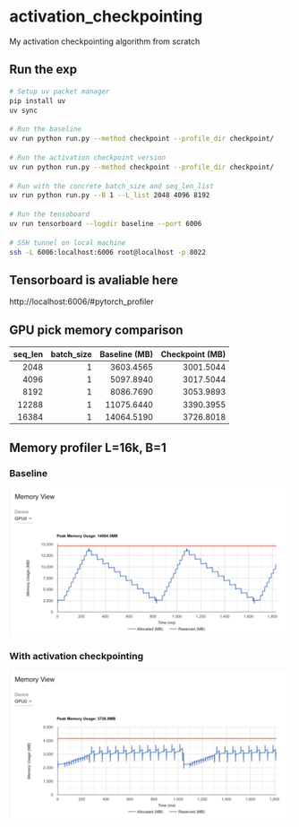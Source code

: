 # activation_checkpointing
My activation checkpointing algorithm from scratch

## Run the exp
```bash
# Setup uv packet manager
pip install uv
uv sync

# Run the baseline
uv run python run.py --method checkpoint --profile_dir checkpoint/

# Run the activation checkpoint version
uv run python run.py --method checkpoint --profile_dir checkpoint/

# Run with the concrete batch_size and seq_len_list
uv run python run.py --B 1 --L_list 2048 4096 8192

# Run the tensoboard
uv run tensorboard --logdir baseline --port 6006

# SSH tunnel on local machine
ssh -L 6006:localhost:6006 root@localhost -p 8022
```

## Tensorboard is avaliable here
http://localhost:6006/#pytorch_profiler


## GPU pick memory comparison

| seq_len | batch_size | Baseline (MB) | Checkpoint (MB) | 
|---:|---:|---:|---:|
| 2048  | 1 | 3603.4565 | 3001.5044 | 
| 4096  | 1 | 5097.8940 | 3017.5044 | 
| 8192  | 1 | 8086.7690 | 3053.9893 | 
| 12288 | 1 | 11075.6440 | 3390.3955 |
| 16384 | 1 | 14064.5190 | 3726.8018 | 

## Memory profiler L=16k, B=1


### Baseline
![Baseline L=16k B=1](img/baseline_b1_L16k.jpg) 

### With activation checkpointing
![Checkpoint L=16k B=1](img/checkpoint_b1_L16k.jpg) 